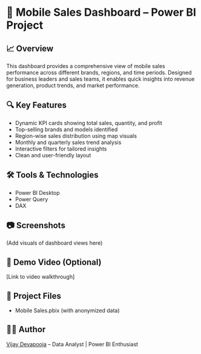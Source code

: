 # 📱 Mobile Sales Dashboard – Power BI Project

## 📈 Overview
This dashboard provides a comprehensive view of mobile sales performance across different brands, regions, and time periods. Designed for business leaders and sales teams, it enables quick insights into revenue generation, product trends, and market performance.

## 🔍 Key Features
- Dynamic KPI cards showing total sales, quantity, and profit
- Top-selling brands and models identified
- Region-wise sales distribution using map visuals
- Monthly and quarterly sales trend analysis
- Interactive filters for tailored insights
- Clean and user-friendly layout

## 🛠 Tools & Technologies
- Power BI Desktop
- Power Query
- DAX

## 📷 Screenshots
(Add visuals of dashboard views here)

## 🎥 Demo Video (Optional)
[Link to video walkthrough]

## 📁 Project Files
- Mobile Sales.pbix (with anonymized data)

## 👨‍💻 Author
[Vijay Devapooja](https://github.com/yourusername) – Data Analyst | Power BI Enthusiast
